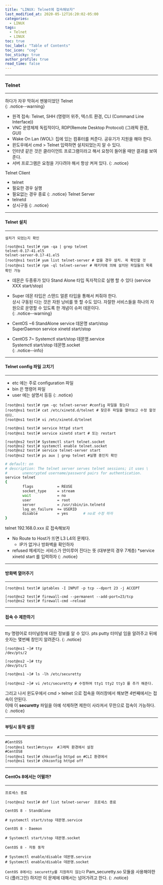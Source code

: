 ```yaml
---
title: "LINUX: Telnet에 접속해보자"
last_modified_at: 2020-05-12T16:20:02-05:00
categories:
  - LINUX
tags:
  - Telnet
  - LINUX
toc: true 
toc_label: "Table of Contents"
toc_icon: "cog"
toc_sticky: true 
author_profile: true 
read_time: false 
---
```

---
### Telnet
---
하다가 자꾸 막혀서 멘붕이었던 Telnet  
{: .notice--warning} 	

* 원격 접속: Telnet, SHH (명령어 위주, 텍스트 환경, CLI (Command Line Interface)) 
* VNC 운영체제 독립적이다, RDP(Remote Desktop Protocol) (그래픽 환경, GUI)
* Wake On Lan (WOL): 집에 있는 컴퓨터를 켜준다. 공유기가 지원을 해야 한다.
* 윈도우에서 cmd > Telnet 입력하면 설치되었는지 알 수 있다.
* 인터넷 같은 것은 클라이언트 프로그램이라고 해서 요청이 들어올 때만 결과를 보여준다.
* 서버 프로그램은 요청을 기다려야 해서 항상 켜져 있다.
{: .notice}

Telnet Client
* telnet
* 필요한 경우 실행
* 필요없는 경우 종료
{: .notice}
Telnet Server
* telnetd
* 상시구동
{: .notice}

---
#### Telnet 설치
---

`설치가 되었는지 확인`  
```console
[root@ns1 test]# rpm -qa | grep telnet
telnet-0.17-41.el5
telnet-server-0.17-41.el5
[root@ns1 test]# yum list telnet-server # 없을 경우 설치. 꼭 확인할 것 
[root@ns1 test]# rpm -ql telnet-server # 패키지에 의해 설치된 파일들의 목록 확인 가능
```

* 데몬은 두종류가 있다 Stand Alone 타입 독자적으로 실행 할 수 있다 (service XXX start/stop)
* Super 데몬 타입은 스탠드 얼론 타입을 통해서 켜줘야 한다.  
상시 구동된 다는 것은 자원 낭비를 뜻 할 수도 있다. 자잘한 서비스들을 하나의 자원으로 운영할 수 있도록 한 개념이 슈퍼 데몬이다.  
{: .notice--warning}

* CentOS ~6
StandAlone service 데몬명 start/stop  
SuperDaemon service xinetd start/stop  
* CentOS 7~
Systemctl start/stop 데몬명.service  
Systemctl start/stop 데몬명.socket  
{: .notice--info}

---
#### Telnet config 파일 고치기
---

* etc 에는 주로 configuration 파일
* bin 은 명령어 파일
* user 에는 설명서 등등
{: .notice}

```console
[root@ns1 test]# rpm -qc telnet-server #config 파일을 찾는다 
[root@ns1 test]# cat /etc/xinetd.d/telnet # 찾은후 파일을 열어보고 수정 할것이다.
[root@ns1 test]# vi /etc/xinetd.d/telnet 
```
```console
[root@ns1 test]# service httpd start
[root@ns1 test]# service xinetd start # 또는 restart
```
```console
[root@ns2 test]# Systemctl start telnet.socket
[root@ns2 test]# systemctl enable telnet.socket
[root@ns2 test]# service telnet-server start
[root@ns2 test]# ps aux | grep telnet #실행 중인지 확인
```

```bash
# default: on
# description: The telnet server serves telnet sessions; it uses \
#       unencrypted username/password pairs for authentication.
service telnet
{
        flags           = REUSE
        socket_type     = stream
        wait            = no
        user            = root
        server          = /usr/sbin/in.telnetd
        log_on_failure  += USERID
        disable         = yes		# no로 수정 하자
}
```
telnet 192.168.0.xxx 로 접속해보자
* No Route to Host가 뜨면 L3 L4의 문제다.
	* IP가 없거나 방화벽을 확인하자
* refused 메세지는 서비스가 안이루어 진다는 뜻 (대부분의 경우 7계층)
	*service xinetd start 를 입력하자
{: .notice}

---
#### 방화벽 열어주기
---

```console
[root@ns1 test]# iptables -I INPUT -p tcp --dport 23 -j ACCEPT
```
```console
[root@ns2 test]# firewall-cmd --permanent --add-port=23/tcp
[root@ns2 test]# firewall-cmd –reload
```

---
#### 접속 수 제한하기
---
tty 명령어로 터미널창에 대한 정보를 알 수 있다. pts putty 터미널 임을 알려주고 뒤에 숫자는 몇번째 창인지 알려준다.
{: .notice}
```console
[root@ns1 ~]# tty
/dev/pts/2

[root@ns2 ~]# tty
/dev/pts/1

[root@ns1 ~]# ls -lh /etc/securetty
```
```console
[root@ns2 ~]# vi /etc/securetty # 수정하여 tty1 tty2 tty3 를 추가 해준다.
```
그리고 나서 윈도우에서 cmd > telnet 으로 접속을 여러창에서 해보면 4번째에서는 접속이 안된다.  
이때 이 **securetty** 파일을 아예 삭제하면 제한이 사라져서 무한으로 접속이 가능하다.
{: .notice}

---
#### 부팅시 동작 설정
---
```console
#CentOS5
[root@ns1 test]#ntsysv  #그래픽 환경에서 설정
#CentOS8
[root@ns1 test]# chkconfig httpd on #CLI 환경에서
[root@ns1 test]# chkconfig httpd off
```
---
#### CentOs 8에서는 어떨까?
---

`프로세스 종료`
```console
[root@ns2 test]# dnf list telnet-server  프로세스 종료
```

`CentOS 8 - StandAlone`
```
# systemctl start/stop 데몬명.service
```

`CentOS 8 - Daemon`
```
# Systemctl start/stop 데몬명.socket
```

`CentOS 8 - 자동 동작`
```
# Systemctl enable/disable 데몬명.service
# Systemctl enable/disable 데몬명.socket

```
`CentOS 8에서는 securetty를 지원하지 않는다`
Pam_securetty.so 모듈을 사용해야한다 (플러그인)
하지만 이 문제에 대해서는 넘어가려고 한다.
{: .notice}










